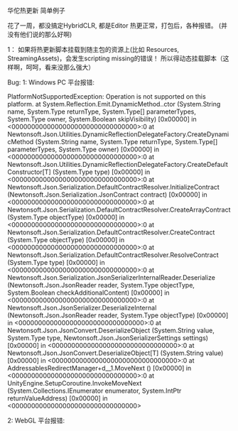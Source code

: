 华佗热更新 简单例子

花了一周，都没搞定HybridCLR, 都是Editor 热更正常，打包后，各种报错。 (并没有他们说的那么好啊)

1： 如果将热更新脚本挂载到随主包的资源上(比如 Resources, StreamingAssets)，会发生scripting missing的错误！ 
所以得动态挂载脚本（这样啊，呵呵，看来没那么强大）

Bug:
1: Windows PC 平台报错:

PlatformNotSupportedException: Operation is not supported on this platform.
  at System.Reflection.Emit.DynamicMethod..ctor (System.String name, System.Type returnType, System.Type[] parameterTypes, System.Type owner, System.Boolean skipVisibility) [0x00000] in <00000000000000000000000000000000>:0 
  at Newtonsoft.Json.Utilities.DynamicReflectionDelegateFactory.CreateDynamicMethod (System.String name, System.Type returnType, System.Type[] parameterTypes, System.Type owner) [0x00000] in <00000000000000000000000000000000>:0 
  at Newtonsoft.Json.Utilities.DynamicReflectionDelegateFactory.CreateDefaultConstructor[T] (System.Type type) [0x00000] in <00000000000000000000000000000000>:0 
  at Newtonsoft.Json.Serialization.DefaultContractResolver.InitializeContract (Newtonsoft.Json.Serialization.JsonContract contract) [0x00000] in <00000000000000000000000000000000>:0 
  at Newtonsoft.Json.Serialization.DefaultContractResolver.CreateArrayContract (System.Type objectType) [0x00000] in <00000000000000000000000000000000>:0 
  at Newtonsoft.Json.Serialization.DefaultContractResolver.CreateContract (System.Type objectType) [0x00000] in <00000000000000000000000000000000>:0 
  at Newtonsoft.Json.Serialization.DefaultContractResolver.ResolveContract (System.Type type) [0x00000] in <00000000000000000000000000000000>:0 
  at Newtonsoft.Json.Serialization.JsonSerializerInternalReader.Deserialize (Newtonsoft.Json.JsonReader reader, System.Type objectType, System.Boolean checkAdditionalContent) [0x00000] in <00000000000000000000000000000000>:0 
  at Newtonsoft.Json.JsonSerializer.DeserializeInternal (Newtonsoft.Json.JsonReader reader, System.Type objectType) [0x00000] in <00000000000000000000000000000000>:0 
  at Newtonsoft.Json.JsonConvert.DeserializeObject (System.String value, System.Type type, Newtonsoft.Json.JsonSerializerSettings settings) [0x00000] in <00000000000000000000000000000000>:0 
  at Newtonsoft.Json.JsonConvert.DeserializeObject[T] (System.String value) [0x00000] in <00000000000000000000000000000000>:0 
  at AddressablesRedirectManager+<Do>d__1.MoveNext () [0x00000] in <00000000000000000000000000000000>:0 
  at UnityEngine.SetupCoroutine.InvokeMoveNext (System.Collections.IEnumerator enumerator, System.IntPtr returnValueAddress) [0x00000] in <00000000000000000000000000000000>

2: WebGL 平台报错:

